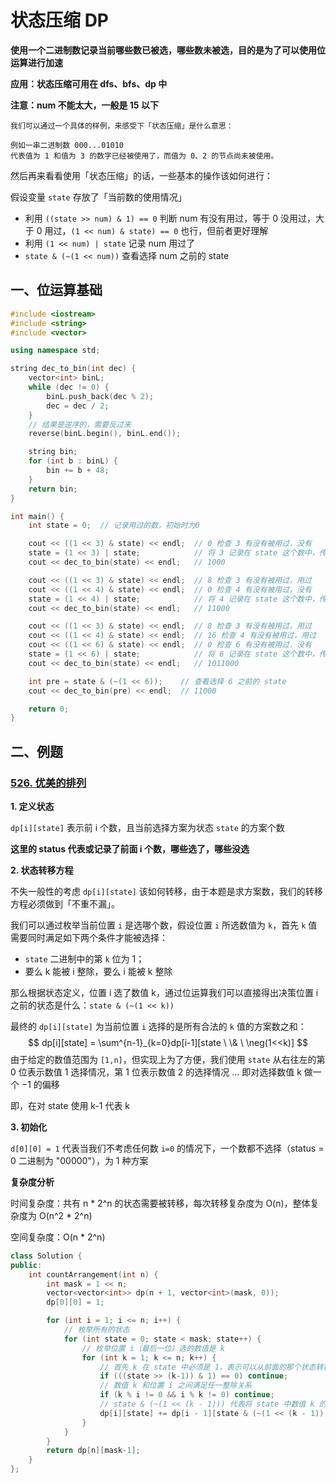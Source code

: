 # 状态压缩 DP

**使用一个二进制数记录当前哪些数已被选，哪些数未被选，目的是为了可以使用位运算进行加速**

**应用：状态压缩可用在 dfs、bfs、dp 中**

**注意：num 不能太大，一般是 15 以下**

```
我们可以通过一个具体的样例，来感受下「状态压缩」是什么意思：

例如一串二进制数 000...01010
代表值为 1 和值为 3 的数字已经被使用了，而值为 0、2 的节点尚未被使用。
```

然后再来看看使用「状态压缩」的话，一些基本的操作该如何进行：

假设变量 `state` 存放了「当前数的使用情况」

- 利用 `((state >> num) & 1) == 0` 判断 num 有没有用过，等于 0 没用过，大于 0 用过，`(1 << num) & state) == 0` 也行，但前者更好理解
- 利用 `(1 << num) | state` 记录 num 用过了
- `state & (~(1 << num))` 查看选择 num 之前的 state



## 一、位运算基础

```c++
#include <iostream>
#include <string>
#include <vector>

using namespace std;

string dec_to_bin(int dec) {
    vector<int> binL;
    while (dec != 0) {
        binL.push_back(dec % 2);
        dec = dec / 2;
    }
    // 结果是逆序的，需要反过来
    reverse(binL.begin(), binL.end());

    string bin;
    for (int b : binL) {
        bin += b + 48;
    }
    return bin;
}

int main() {
    int state = 0;  // 记录用过的数，初始时为0

    cout << ((1 << 3) & state) << endl;  // 0 检查 3 有没有被用过，没有
    state = (1 << 3) | state;            // 将 3 记录在 state 这个数中，传递下去
    cout << dec_to_bin(state) << endl;   // 1000

    cout << ((1 << 3) & state) << endl;  // 8 检查 3 有没有被用过，用过
    cout << ((1 << 4) & state) << endl;  // 0 检查 4 有没有被用过，没有
    state = (1 << 4) | state;            // 将 4 记录在 state 这个数中，传递下去
    cout << dec_to_bin(state) << endl;   // 11000

    cout << ((1 << 3) & state) << endl;  // 8 检查 3 有没有被用过，用过
    cout << ((1 << 4) & state) << endl;  // 16 检查 4 有没有被用过，用过
    cout << ((1 << 6) & state) << endl;  // 0 检查 6 有没有被用过，没有
    state = (1 << 6) | state;            // 将 6 记录在 state 这个数中，传递下去
    cout << dec_to_bin(state) << endl;   // 1011000

    int pre = state & (~(1 << 6));    // 查看选择 6 之前的 state
    cout << dec_to_bin(pre) << endl;  // 11000

    return 0;
}

```

## 二、例题

### [526. 优美的排列](https://leetcode.cn/problems/beautiful-arrangement/)

**1. 定义状态**

`dp[i][state]` 表示前 i 个数，且当前选择方案为状态 `state` 的方案个数

**这里的 status 代表或记录了前面 i 个数，哪些选了，哪些没选**

**2. 状态转移方程**

不失一般性的考虑 `dp[i][state]` 该如何转移，由于本题是求方案数，我们的转移方程必须做到「不重不漏」。

我们可以通过枚举当前位置 `i` 是选哪个数，假设位置 `i` 所选数值为 `k`，首先 `k` 值需要同时满足如下两个条件才能被选择：

- `state` 二进制中的第 `k` 位为 1；
- 要么 k 能被 i 整除，要么 i 能被 k 整除

那么根据状态定义，位置 i 选了数值 k，通过位运算我们可以直接得出决策位置 i 之前的状态是什么：`state & (~(1 << k))`

最终的 `dp[i][state]` 为当前位置 `i` 选择的是所有合法的 `k` 值的方案数之和：
$$
dp[i][state] = \sum^{n-1}_{k=0}dp[i-1][state \ \& \ \neg(1<<k)]
$$
由于给定的数值范围为 `[1,n]`，但实现上为了方便，我们使用 `state` 从右往左的第 0 位表示数值 1 选择情况，第 1 位表示数值 2 的选择情况 ... 即对选择数值 k 做一个 −1 的偏移

即，在对 state 使用 k-1 代表 k

**3. 初始化**

`d[0][0] = 1` 代表当我们不考虑任何数 `i=0` 的情况下，一个数都不选择（status = 0 二进制为 "00000"），为 1 种方案

**复杂度分析**

时间复杂度：共有 n * 2^n 的状态需要被转移，每次转移复杂度为 O(n)，整体复杂度为 O(n^2 * 2^n)

空间复杂度：O(n * 2^n)

```c++
class Solution {
public:
    int countArrangement(int n) {
        int mask = 1 << n;
        vector<vector<int>> dp(n + 1, vector<int>(mask, 0));
        dp[0][0] = 1;

        for (int i = 1; i <= n; i++) {
            // 枚举所有的状态
            for (int state = 0; state < mask; state++) {
                // 枚举位置 i（最后一位）选的数值是 k
                for (int k = 1; k <= n; k++) {
                    // 首先 k 在 state 中必须是 1，表示可以从前面的那个状态转移过来
                    if (((state >> (k-1)) & 1) == 0) continue;
                    // 数值 k 和位置 i 之间满足任一整除关系
                    if (k % i != 0 && i % k != 0) continue;
                    // state & (~(1 << (k - 1))) 代表将 state 中数值 k 的位置置零
                    dp[i][state] += dp[i - 1][state & (~(1 << (k - 1)))];
                }
            }
        }
        return dp[n][mask-1];
    }
};

```



